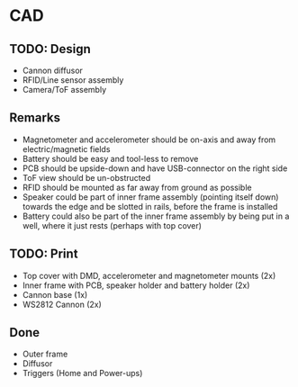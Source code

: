 # CAD
## TODO: Design
- Cannon diffusor
- RFID/Line sensor assembly
- Camera/ToF assembly

## Remarks
- Magnetometer and accelerometer should be on-axis and away from electric/magnetic fields
- Battery should be easy and tool-less to remove
- PCB should be upside-down and have USB-connector on the right side
- ToF view should be un-obstructed
- RFID should be mounted as far away from ground as possible
- Speaker could be part of inner frame assembly (pointing itself down) towards the edge and be slotted in rails, before the frame is installed
- Battery could also be part of the inner frame assembly by being put in a well, where it just rests (perhaps with top cover)

## TODO: Print
- Top cover with DMD, accelerometer and magnetometer mounts (2x)
- Inner frame with PCB, speaker holder and battery holder (2x)
- Cannon base (1x)
- WS2812 Cannon (2x)

## Done
- Outer frame
- Diffusor
- Triggers (Home and Power-ups)
